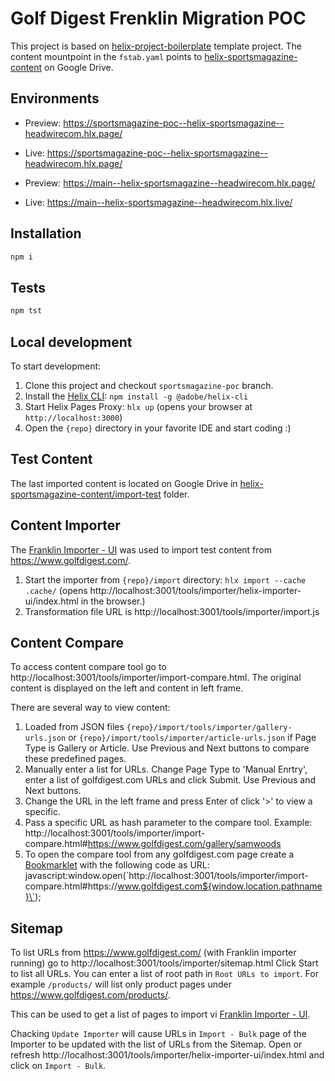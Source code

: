 # Golf Digest Frenklin Migration POC

This project is based on [helix-project-boilerplate](https://github.com/adobe/helix-project-boilerplate) template project. The content mountpoint in the `fstab.yaml` points to [helix-sportsmagazine-content](https://drive.google.com/drive/folders/1HyaaV7_cFS4O0wglrHm2Zk2KChUOz4S2) on Google Drive.

## Environments

- Preview: https://sportsmagazine-poc--helix-sportsmagazine--headwirecom.hlx.page/
- Live: https://sportsmagazine-poc--helix-sportsmagazine--headwirecom.hlx.page/

- Preview: https://main--helix-sportsmagazine--headwirecom.hlx.page/
- Live: https://main--helix-sportsmagazine--headwirecom.hlx.live/

## Installation

```sh
npm i
```

## Tests

```sh
npm tst
```

## Local development

To start development:
1. Clone this project and checkout `sportsmagazine-poc` branch.
1. Install the [Helix CLI](https://github.com/adobe/helix-cli): `npm install -g @adobe/helix-cli`
1. Start Helix Pages Proxy: `hlx up` (opens your browser at `http://localhost:3000`)
1. Open the `{repo}` directory in your favorite IDE and start coding :)

## Test Content

The last imported content is located on Google Drive in [helix-sportsmagazine-content/import-test](https://drive.google.com/drive/folders/1BtlO0IjY0-gJOoGzEuCt9vM-5pZsONsn) folder.

## Content Importer

The [Franklin Importer - UI](https://github.com/adobe/helix-importer-ui) was used to import test content from https://www.golfdigest.com/.

1. Start the importer from `{repo}/import` directory: `hlx import --cache .cache/` (opens http://localhost:3001/tools/importer/helix-importer-ui/index.html in the browser.)
2. Transformation file URL is http://localhost:3001/tools/importer/import.js

## Content Compare

To access content compare tool go to http://localhost:3001/tools/importer/import-compare.html.
The original content is displayed on the left and content in left frame.

There are several way to view content:
1. Loaded from JSON files `{repo}/import/tools/importer/gallery-urls.json` or `{repo}/import/tools/importer/article-urls.json` if Page Type is Gallery or Article. Use Previous and Next buttons to compare these predefined pages.
2. Manually enter a list for URLs. Change Page Type to 'Manual Enrtry', enter a list of golfdigest.com URLs and click Submit. Use Previous and Next buttons.
3. Change the URL in the left frame and press Enter of click '>' to view a specific.
4. Pass a specific URL as hash parameter to the compare tool. Example: http://localhost:3001/tools/importer/import-compare.html#https://www.golfdigest.com/gallery/samwoods    
5. To open the compare tool from any golfdigest.com page create a [Bookmarklet](https://en.wikipedia.org/wiki/Bookmarklet) with the following code as URL: javascript:window.open(\`http\:\/\/localhost:3001/tools/importer/import-compare.html#https\:\/\/www.golfdigest.com${window.location.pathname}\`);

## Sitemap

To list URLs from https://www.golfdigest.com/ (with Franklin importer running) go to http://localhost:3001/tools/importer/sitemap.html
Click Start to list all URLs. You can enter a list of root path in `Root URLs to import`. For example `/products/` will list only product pages under https://www.golfdigest.com/products/.

This can be used to get a list of pages to import vi [Franklin Importer - UI](https://github.com/adobe/helix-importer-ui).

Chacking `Update Importer` will cause URLs in `Import - Bulk` page of the Importer to be updated with the list of URLs from the Sitemap. Open or refresh http://localhost:3001/tools/importer/helix-importer-ui/index.html and click on `Import - Bulk`.
